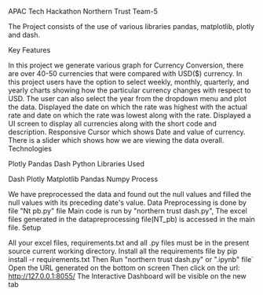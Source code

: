 APAC Tech Hackathon Northern Trust Team-5

The Project consists of the use of various libraries pandas, matplotlib, plotly and dash.

Key Features

In this project we generate various graph for Currency Conversion, there are over 40-50 currencies that were compared with USD($) currency.
In this project users have the option to select weekly, monthly, quarterly, and yearly charts showing how the particular currency changes with respect to USD.
The user can also select the year from the dropdown menu and plot the data.
Displayed the date on which the rate was highest with the actual rate and date on which the rate was lowest along with the rate.
Displayed a UI screen to display all currencies along with the short code and description.
Responsive Cursor which shows Date and value of currency.
There is a slider which shows how we are viewing the data overall.
Technologies

Plotly
Pandas
Dash
Python
Libraries Used

Dash
Plotly
Matplotlib
Pandas
Numpy
Process

We have preprocessed the data and found out the null values and filled the null values with its preceding date's value.
Data Preprocessing is done by file "Nt pb.py" file
Main code is run by "northern trust dash.py", The excel files generated in the datapreprocessing file(NT_pb) is accessed in the main file.
Setup

All your excel files, requirements.txt and all .py files must be in the present source current working directory.
Install all the requirements file by
pip install -r requirements.txt
Then Run "northern trust dash.py" or ".ipynb" file`
Open the URL generated on the bottom on screen
Then click on the url: http://127.0.0.1:8055/
The Interactive Dashboard will be visible on the new tab

